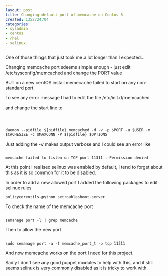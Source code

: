```yaml
---
layout: post
title: Changing default port of memcache on Centos 6
created: 1352724704
categories:
- sysadmin
- centos
- rhel
- selinux
---
```

<p>One of those things that just took me a lot longer than I expected...</p>


<p>Changing memcache port sdeems simple enough - just edit 
/etc/sysconfig/memcached and change the PORT value</p>

<p>BUT on a new centOS install memecache failed to start on any non-standard port.</p>

To see any error message I had to edit the file /etc/init.d/memcached</p>

<p>and change the start line to </p>

<code>

daemon --pidfile ${pidfile} memcached -d -v -p $PORT -u $USER  -m $CACHESIZE -c $MAXCONN -P ${pidfile} $OPTIONS
</code>

<p>Just adding the -v makes output verbose and I could see an error like </p>

<code>
memcache failed to listen on TCP port 11311 : Permission denied
</code>

<p>At this point I realised selinux was enabled by default, I tend to forget about this as it is so common for it to be disabled.</p>

<p>In order to add a new allowed port I added the following packages to edit selinux rules<p>

<code>policycoreutils-python
setroubleshoot-server</code>


<p>To check the name of the memcache port</p>
<code>
semanage port -l | grep memcache
</code>
<p>Then to allow the new port</p>
<code>
sudo semanage port -a -t memcache_port_t -p tcp 11311
</code>

<p>And now memcache works on the port I need for this project.</p>

<p>Sadly I don't see any good puppet modules to help with this, and it still seems selinux is very commonly disabled as it is tricky to work with.</p>


